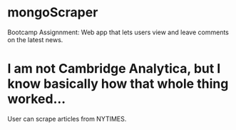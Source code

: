 # mongoScraper
Bootcamp Assignnment: Web app that lets users view and leave comments on the latest news.

# I am not Cambridge Analytica, but I know basically how that whole thing worked...  

  User can scrape articles from NYTIMES.
